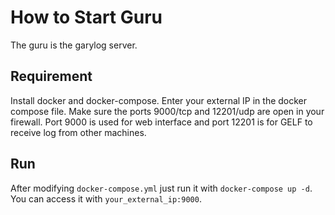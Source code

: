 # How to Start Guru 
The guru is the garylog server. 
## Requirement
Install docker and docker-compose.
Enter your external IP in the docker compose file. 
Make sure the ports 9000/tcp and 12201/udp are open in your firewall. 
Port 9000 is used for web interface and port 12201 is for GELF to receive log from other machines.

## Run
After modifying `docker-compose.yml` just run it with `docker-compose up -d`. 
You can access it with `your_external_ip:9000`.